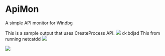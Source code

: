 # ApiMon
A simple API monitor for Windbg

This is a sample output that uses CreateProcess API.
<img src="https://osandamalith.files.wordpress.com/2017/04/1.png">
d<bdjsd
This from running netcatdd
<img src="https://osandamalith.files.wordpress.com/2017/04/nc1.png">

<img src="https://osandamalith.files.wordpress.com/2017/04/nc2.png">
